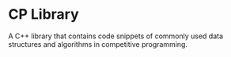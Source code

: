 # CP Library

A C++ library that contains code snippets of commonly used data structures and algorithms in competitive programming.
